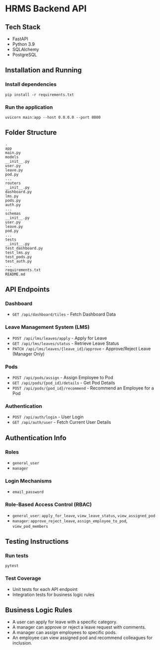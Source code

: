 **HRMS Backend API**
=====================

**Tech Stack**
-------------

* FastAPI
* Python 3.9
* SQLAlchemy
* PostgreSQL

**Installation and Running**
---------------------------

### Install dependencies

```
pip install -r requirements.txt
```

### Run the application

```
uvicorn main:app --host 0.0.0.0 --port 8000
```

**Folder Structure**
-------------------

```
.
app
main.py
models
__init__.py
user.py
leave.py
pod.py
...
routers
__init__.py
dashboard.py
lms.py
pods.py
auth.py
...
schemas
__init__.py
user.py
leave.py
pod.py
...
tests
__init__.py
test_dashboard.py
test_lms.py
test_pods.py
test_auth.py
...
requirements.txt
README.md
```

**API Endpoints**
----------------

### Dashboard

* `GET /api/dashboard/tiles` - Fetch Dashboard Data

### Leave Management System (LMS)

* `POST /api/lms/leaves/apply` - Apply for Leave
* `GET /api/lms/leaves/status` - Retrieve Leave Status
* `PATCH /api/lms/leaves/{leave_id}/approve` - Approve/Reject Leave (Manager Only)

### Pods

* `POST /api/pods/assign` - Assign Employee to Pod
* `GET /api/pods/{pod_id}/details` - Get Pod Details
* `POST /api/pods/{pod_id}/recommend` - Recommend an Employee for a Pod

### Authentication

* `POST /api/auth/login` - User Login
* `GET /api/auth/user` - Fetch Current User Details

**Authentication Info**
---------------------

### Roles

* `general_user`
* `manager`

### Login Mechanisms

* `email_password`

### Role-Based Access Control (RBAC)

* `general_user`: `apply_for_leave`, `view_leave_status`, `view_assigned_pod`
* `manager`: `approve_reject_leave`, `assign_employee_to_pod`, `view_pod_members`

**Testing Instructions**
----------------------

### Run tests

```
pytest
```

### Test Coverage

* Unit tests for each API endpoint
* Integration tests for business logic rules

**Business Logic Rules**
-----------------------

* A user can apply for leave with a specific category.
* A manager can approve or reject a leave request with comments.
* A manager can assign employees to specific pods.
* An employee can view assigned pod and recommend colleagues for inclusion.